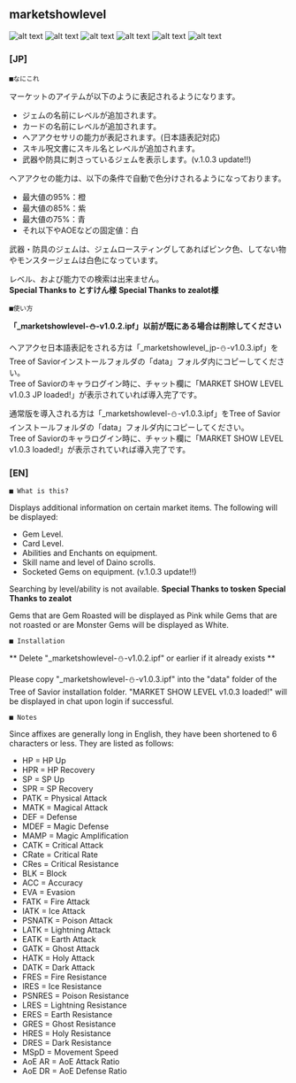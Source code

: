 marketshowlevel
--
![alt text](http://i.imgur.com/YC1b3hX.jpg "Gem Screenshot")
![alt text](http://i.imgur.com/u0egdkB.jpg "Card Screenshot")
![alt text](http://i.imgur.com/lF1XSg5.png "Hair Screenshot")
![alt text](http://i.imgur.com/37rrlYU.png "Hair JP Screenshot")
![alt text](http://i.imgur.com/3G617Gk.png "Spell Screenshot")
![alt text](http://i.imgur.com/Hyz2JDa.png "EquipJem Screenshot")


### [JP]

	■なにこれ

マーケットのアイテムが以下のように表記されるようになります。  
* ジェムの名前にレベルが追加されます。
* カードの名前にレベルが追加されます。
* ヘアアクセサリの能力が表記されます。(日本語表記対応)
* スキル呪文書にスキル名とレベルが追加されます。
* 武器や防具に刺さっているジェムを表示します。(v.1.0.3 update!!)

ヘアアクセの能力は、以下の条件で自動で色分けされるようになっております。  
* 最大値の95%：橙
* 最大値の85%：紫
* 最大値の75%：青
* それ以下やAOEなどの固定値：白

武器・防具のジェムは、ジェムロースティングしてあればピンク色、してない物やモンスタージェムは白色になっています。

レベル、および能力での検索は出来ません。  
**Special Thanks to とすけん様**
**Special Thanks to zealot様**

	■使い方

**「_marketshowlevel-⛄-v1.0.2.ipf」以前が既にある場合は削除してください**

ヘアアクセ日本語表記をされる方は「_marketshowlevel_jp-⛄-v1.0.3.ipf」をTree of Saviorインストールフォルダの「data」フォルダ内にコピーしてください。  
Tree of Saviorのキャラログイン時に、チャット欄に「MARKET SHOW LEVEL v1.0.3 JP loaded!」が表示されていれば導入完了です。  

通常版を導入される方は「_marketshowlevel-⛄-v1.0.3.ipf」をTree of Saviorインストールフォルダの「data」フォルダ内にコピーしてください。  
Tree of Saviorのキャラログイン時に、チャット欄に「MARKET SHOW LEVEL v1.0.3 loaded!」が表示されていれば導入完了です。  

### [EN]

	■ What is this?

Displays additional information on certain market items. The following will be displayed:
* Gem Level.
* Card Level.
* Abilities and Enchants on equipment.
* Skill name and level of Daino scrolls.
* Socketed Gems on equipment. (v.1.0.3 update!!)

Searching by level/ability is not available.
**Special Thanks to tosken**
**Special Thanks to zealot**

Gems that are Gem Roasted will be displayed as Pink while Gems that are not roasted or are Monster Gems will be displayed as White.

	■ Installation

** Delete "_marketshowlevel-⛄-v1.0.2.ipf" or earlier if it already exists **

Please copy "_marketshowlevel-⛄-v1.0.3.ipf" into the "data" folder of the Tree of Savior installation folder. "MARKET SHOW LEVEL v1.0.3 loaded!" will be displayed in chat upon login if successful.

	■ Notes
	
Since affixes are generally long in English, they have been shortened to 6 characters or less. They are listed as follows:

* HP = HP Up
* HPR = HP Recovery
* SP = SP Up
* SPR = SP Recovery
* PATK = Physical Attack
* MATK = Magical Attack
* DEF = Defense
* MDEF = Magic Defense
* MAMP = Magic Amplification
* CATK = Critical Attack
* CRate = Critical Rate
* CRes = Critical Resistance
* BLK = Block
* ACC = Accuracy
* EVA = Evasion
* FATK = Fire Attack
* IATK = Ice Attack
* PSNATK = Poison Attack
* LATK = Lightning Attack
* EATK = Earth Attack
* GATK = Ghost Attack
* HATK = Holy Attack
* DATK = Dark Attack
* FRES = Fire Resistance
* IRES = Ice Resistance
* PSNRES = Poison Resistance
* LRES = Lightning Resistance
* ERES = Earth Resistance
* GRES = Ghost Resistance
* HRES = Holy Resistance
* DRES = Dark Resistance
* MSpD = Movement Speed
* AoE AR = AoE Attack Ratio
* AoE DR = AoE Defense Ratio